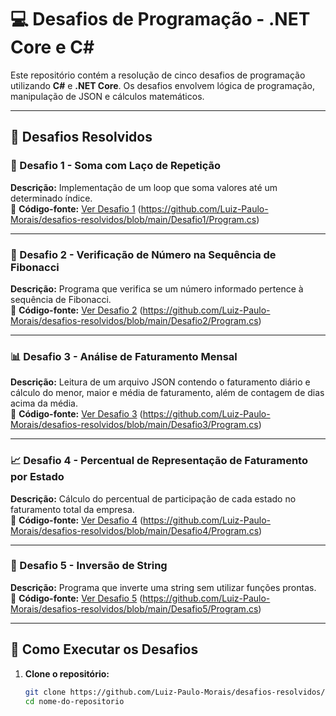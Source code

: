 # 💻 Desafios de Programação - .NET Core e C#

Este repositório contém a resolução de cinco desafios de programação utilizando **C#** e **.NET Core**. Os desafios envolvem lógica de programação, manipulação de JSON e cálculos matemáticos.

---

## 📌 Desafios Resolvidos

### 🔢 Desafio 1 - Soma com Laço de Repetição  
**Descrição:** Implementação de um loop que soma valores até um determinado índice.  
📂 **Código-fonte:** [Ver Desafio 1](#) (https://github.com/Luiz-Paulo-Morais/desafios-resolvidos/blob/main/Desafio1/Program.cs)

---

### 🔢 Desafio 2 - Verificação de Número na Sequência de Fibonacci  
**Descrição:** Programa que verifica se um número informado pertence à sequência de Fibonacci.  
📂 **Código-fonte:** [Ver Desafio 2](#) (https://github.com/Luiz-Paulo-Morais/desafios-resolvidos/blob/main/Desafio2/Program.cs)  

---

### 📊 Desafio 3 - Análise de Faturamento Mensal  
**Descrição:** Leitura de um arquivo JSON contendo o faturamento diário e cálculo do menor, maior e média de faturamento, além de contagem de dias acima da média.  
📂 **Código-fonte:** [Ver Desafio 3](#) (https://github.com/Luiz-Paulo-Morais/desafios-resolvidos/blob/main/Desafio3/Program.cs)  

---

### 📈 Desafio 4 - Percentual de Representação de Faturamento por Estado  
**Descrição:** Cálculo do percentual de participação de cada estado no faturamento total da empresa.  
📂 **Código-fonte:** [Ver Desafio 4](#) (https://github.com/Luiz-Paulo-Morais/desafios-resolvidos/blob/main/Desafio4/Program.cs)  

---

### 🔄 Desafio 5 - Inversão de String  
**Descrição:** Programa que inverte uma string sem utilizar funções prontas.  
📂 **Código-fonte:** [Ver Desafio 5](#) (https://github.com/Luiz-Paulo-Morais/desafios-resolvidos/blob/main/Desafio5/Program.cs)  

---

## 🚀 Como Executar os Desafios

1. **Clone o repositório:**  
   ```sh
   git clone https://github.com/Luiz-Paulo-Morais/desafios-resolvidos/tree/main
   cd nome-do-repositorio
